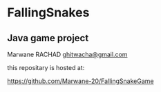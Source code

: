 
# FallingSnakes
## Java game project

Marwane RACHAD
ghitwacha@gmail.com

this repositary is hosted at:

https://github.com/Marwane-20/FallingSnakeGame
